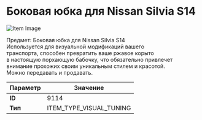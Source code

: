 # Боковая юбка для Nissan Silvia S14

![Item Image](../img/9114.webp?raw=true)

Предмет: Боковая юбка для Nissan Silvia S14<br>Используется для визуальной модификаций вашего<br>транспорта, способен превратить ваше ржавое корыто<br>в настоящую порхающую бабочку, что обязательно привлечет<br>внимание прохожих своим уникальным стилем и красотой.<br>Можно передавать и продавать.


| Параметр | Значение |
|----------|----------|
| **ID** | 9114 |
| **Тип** | ITEM_TYPE_VISUAL_TUNING |

